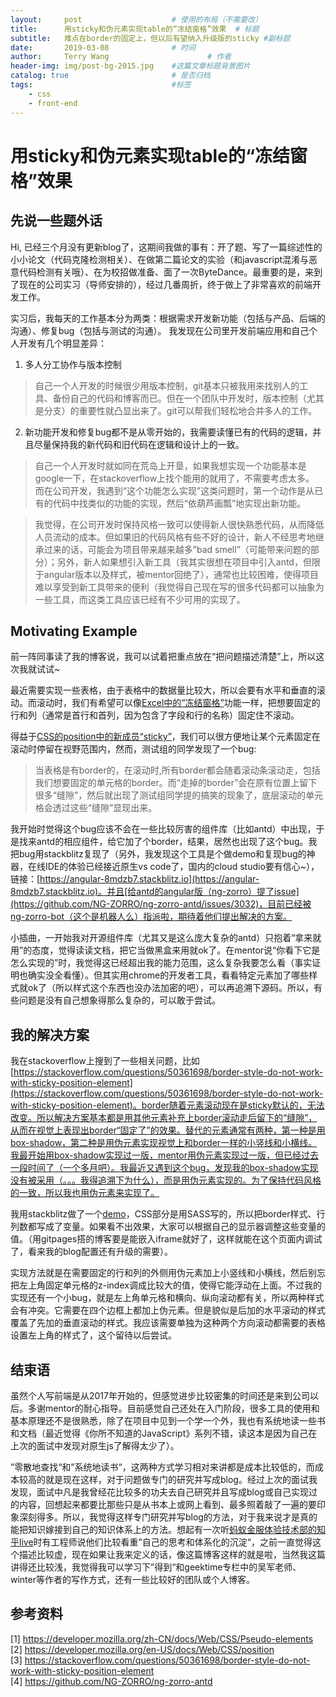 ```yaml
---
layout:     post                    # 使用的布局（不需要改）
title:      用sticky和伪元素实现table的“冻结窗格”效果  # 标题 
subtitle:   难点在border的固定上，但以后有望纳入升级版的sticky #副标题
date:       2019-03-08              # 时间
author:     Terry Wang                      # 作者
header-img: img/post-bg-2015.jpg    #这篇文章标题背景图片
catalog: true                       # 是否归档
tags:                               #标签
    - css
    - front-end
---
```

# 用sticky和伪元素实现table的“冻结窗格”效果

## 先说一些题外话

Hi, 已经三个月没有更新blog了，这期间我做的事有：开了题、写了一篇综述性的小小论文（代码克隆检测相关）、在做第二篇论文的实验（和javascript混淆与恶意代码检测有关哦）、在为校招做准备、面了一次ByteDance。最重要的是，来到了现在的公司实习（导师安排的），经过几番周折，终于做上了非常喜欢的前端开发工作。

实习后，我每天的工作基本分为两类：根据需求开发新功能（包括与产品、后端的沟通）、修复bug（包括与测试的沟通）。
我发现在公司里开发前端应用和自己个人开发有几个明显差异：
1. 多人分工协作与版本控制
> 自己一个人开发的时候很少用版本控制，git基本只被我用来找别人的工具、备份自己的代码和博客而已。但在一个团队中开发时，版本控制（尤其是分支）的重要性就凸显出来了。git可以帮我们轻松地合并多人的工作。
2. 新功能开发和修复bug都不是从零开始的，我需要读懂已有的代码的逻辑，并且尽量保持我的新代码和旧代码在逻辑和设计上的一致。
>自己一个人开发时就如同在荒岛上开垦，如果我想实现一个功能基本是google一下，在stackoverflow上找个能用的就用了，不需要考虑太多。
>而在公司开发，我遇到“这个功能怎么实现”这类问题时，第一个动作是从已有的代码中找类似的功能的实现，然后“依葫芦画瓢”地实现出新功能。

>我觉得，在公司开发时保持风格一致可以使得新人很快熟悉代码，从而降低人员流动的成本。但如果旧的代码风格有些不好的设计，新人不经思考地继承过来的话，可能会为项目带来越来越多”bad smell”（可能带来问题的部分）；另外，新人如果想引入新工具（我其实很想在项目中引入antd，但限于angular版本以及样式，被mentor回绝了），通常也比较困难，使得项目难以享受到新工具带来的便利（我觉得自己现在写的很多代码都可以抽象为一些工具，而这类工具应该已经有不少可用的实现了。

## Motivating Example

前一阵同事读了我的博客说，我可以试着把重点放在“把问题描述清楚”上，所以这次我就试试~

最近需要实现一些表格，由于表格中的数据量比较大，所以会要有水平和垂直的滚动。而滚动时，我们有希望可以像[Excel中的“冻结窗格”](https://support.office.com/zh-cn/article/%E5%86%BB%E7%BB%93%E7%AA%97%E6%A0%BC%E4%BB%A5%E9%94%81%E5%AE%9A%E8%A1%8C%E5%92%8C%E5%88%97-dab2ffc9-020d-4026-8121-67dd25f2508f)功能一样，把想要固定的行和列（通常是首行和首列，因为包含了字段和行的名称）固定住不滚动。

得益于[CSS的position中的新成员“sticky”](https://developer.mozilla.org/en-US/docs/Web/CSS/position)，我们可以很方便地让某个元素固定在滚动时停留在视野范围内，然而，测试组的同学发现了一个bug:

> 当表格是有border的，在滚动时,所有border都会随着滚动条滚动走，包括我们想要固定的单元格的border。而“走掉的border”会在原有位置上留下很多“缝隙”，然后就出现了测试组同学提的搞笑的现象了，底层滚动的单元格会透过这些“缝隙”显现出来。

我开始时觉得这个bug应该不会在一些比较厉害的组件库（比如antd）中出现，于是找来antd的相应组件，给它加了个border，结果，居然也出现了这个bug。我把bug用stackblitz复现了（另外，我发现这个工具是个做demo和复现bug的神器，在线IDE的体验已经接近原生vs code了，国内的cloud studio要有信心~），链接：[https://angular-8mdzb7.stackblitz.io](https://angular-8mdzb7.stackblitz.io)。并且[给antd的angular版（ng-zorro）提了issue](https://github.com/NG-ZORRO/ng-zorro-antd/issues/3032)，目前已经被ng-zorro-bot（这个是机器人么）指派啦，期待着他们提出解决的方案。


小插曲，一开始我对开源组件库（尤其又是这么庞大复杂的antd）只抱着“拿来就用”的态度，觉得读读文档，把它当做黑盒来用就ok了。在mentor说“你看下它是怎么实现的”时，我觉得这已经超出我的能力范围，这么复杂我要怎么看（事实证明也确实没全看懂）。但其实用chrome的开发者工具，看看特定元素加了哪些样式就ok了（所以样式这个东西也没办法加密的吧），可以再追溯下源码。所以，有些问题是没有自己想象得那么复杂的，可以敢于尝试。

## 我的解决方案

我在stackoverflow上搜到了一些相关问题，比如[https://stackoverflow.com/questions/50361698/border-style-do-not-work-with-sticky-position-element](https://stackoverflow.com/questions/50361698/border-style-do-not-work-with-sticky-position-element)。border随着元素滚动现在是sticky默认的，无法改变。所以解决方案基本都是用其他元素补充上border滚动走后留下的“缝隙”，从而在视觉上表现出border“固定了”的效果。替代的元素通常有两种，第一种是用box-shadow，第二种是用伪元素实现视觉上和border一样的小竖线和小横线。我最开始用box-shadow实现过一版，mentor用伪元素实现过一版，但已经过去一段时间了（一个多月吧）。我最近又遇到这个bug，发现我的box-shadow实现没有被采用（。。。我得追溯下为什么），而是用伪元素实现的。为了保持代码风格的一致，所以我也用伪元素来实现了。

我用stackblitz做了一个[demo](https://angular-67hwum.stackblitz.io)，CSS部分是用SASS写的，所以把border样式、行列数都写成了变量。如果看不出效果，大家可以根据自己的显示器调整这些变量的值。（用gitpages搭的博客要是能嵌入iframe就好了，这样就能在这个页面内调试了，看来我的blog配置还有升级的需要）。

实现方法就是在需要固定的行和列的外侧用伪元素加上小竖线和小横线，然后别忘把左上角固定单元格的z-index调成比较大的值，使得它能浮动在上面。不过我的实现还有一个小bug，就是左上角单元格和横向、纵向滚动都有关，所以两种样式会有冲突。它需要在四个边框上都加上伪元素。但是貌似是后加的水平滚动的样式覆盖了先加的垂直滚动的样式。我应该需要单独为这种两个方向滚动都需要的表格设置左上角的样式了，这个留待以后尝试。

## 结束语

虽然个人写前端是从2017年开始的，但感觉进步比较密集的时间还是来到公司以后。多谢mentor的耐心指导。目前感觉自己还处在入门阶段，很多工具的使用和基本原理还不是很熟悉，除了在项目中见到一个学一个外，我也有系统地读一些书和文档（最近觉得《你所不知道的JavaScript》系列不错，读这本是因为自己在上次的面试中发现对原生js了解得太少了）。

”零散地查找“和”系统地读书“，这两种方式学习相对来讲都是成本比较低的，而成本较高的就是现在这样，对于问题做专门的研究并写成blog。经过上次的面试我发现，面试中凡是我曾经花比较多的功夫去自己研究并且写成blog或自己实现过的内容，回想起来都要比那些只是从书本上或网上看到、最多照着敲了一遍的要印象深刻得多。所以，我觉得这样专门研究并写blog的方法，对于我来说才是真的能把知识嫁接到自己的知识体系上的方法。想起有一次听[蚂蚁金服体验技术部的知乎live](https://www.zhihu.com/lives/952228227582857216)时有工程师说他们比较看重”自己的思考和体系化的沉淀“，之前一直觉得这个描述比较虚，现在如果让我来定义的话，像这篇博客这样的就是啦，当然我这篇讲得还比较浅，我觉得我可以学习下”得到“和geektime专栏中的吴军老师、winter等作者的写作方式，还有一些比较好的团队或个人博客。

## 参考资料

[1] https://developer.mozilla.org/zh-CN/docs/Web/CSS/Pseudo-elements  
[2] https://developer.mozilla.org/en-US/docs/Web/CSS/position  
[3] https://stackoverflow.com/questions/50361698/border-style-do-not-work-with-sticky-position-element  
[4] https://github.com/NG-ZORRO/ng-zorro-antd 
